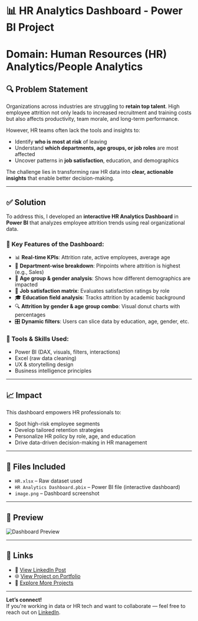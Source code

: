 
# 📊 HR Analytics Dashboard - Power BI Project
# Domain: Human Resources (HR) Analytics/People Analytics

## 🔍 Problem Statement

Organizations across industries are struggling to **retain top talent**. High employee attrition not only leads to increased recruitment and training costs but also affects productivity, team morale, and long-term performance.

However, HR teams often lack the tools and insights to:
- Identify **who is most at risk** of leaving
- Understand **which departments, age groups, or job roles** are most affected
- Uncover patterns in **job satisfaction**, education, and demographics

The challenge lies in transforming raw HR data into **clear, actionable insights** that enable better decision-making.

---

## ✅ Solution

To address this, I developed an **interactive HR Analytics Dashboard** in **Power BI** that analyzes employee attrition trends using real organizational data.

### 🔹 Key Features of the Dashboard:
- 📊 **Real-time KPIs**: Attrition rate, active employees, average age
- 🧩 **Department-wise breakdown**: Pinpoints where attrition is highest (e.g., Sales)
- 👥 **Age group & gender analysis**: Shows how different demographics are impacted
- 🎯 **Job satisfaction matrix**: Evaluates satisfaction ratings by role
- 🎓 **Education field analysis**: Tracks attrition by academic background
- 🔍 **Attrition by gender & age group combo**: Visual donut charts with percentages
- 🎛️ **Dynamic filters**: Users can slice data by education, age, gender, etc.

### 🔹 Tools & Skills Used:
- Power BI (DAX, visuals, filters, interactions)
- Excel (raw data cleaning)
- UX & storytelling design
- Business intelligence principles

---

## 📈 Impact

This dashboard empowers HR professionals to:
- Spot high-risk employee segments
- Develop tailored retention strategies
- Personalize HR policy by role, age, and education
- Drive data-driven decision-making in HR management

---

## 🧰 Files Included
- `HR.xlsx` – Raw dataset used
- `HR Analytics Dashboard.pbix` – Power BI file (interactive dashboard)
- `image.png` – Dashboard screenshot

---

## 📸 Preview

![Dashboard Preview](image.png)

---

## 🔗 Links

- 💼 [View LinkedIn Post](#)
- 🌐 [View Project on Portfolio](#)
- 🧠 [Explore More Projects](#)

---

**Let’s connect!**  
If you're working in data or HR tech and want to collaborate — feel free to reach out on [LinkedIn](#).
